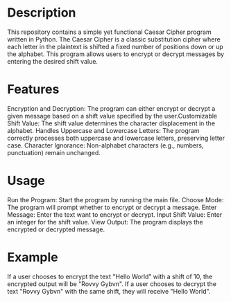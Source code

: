 # Description
This repository contains a simple yet functional Caesar Cipher program written in Python. The Caesar Cipher is a classic substitution cipher where each letter in the plaintext is shifted a fixed number of positions down or up the alphabet. This program allows users to encrypt or decrypt messages by entering the desired shift value.

# Features
Encryption and Decryption: The program can either encrypt or decrypt a given message based on a shift value specified by the user.Customizable Shift Value: The shift value determines the character displacement in the alphabet.
Handles Uppercase and Lowercase Letters: The program correctly processes both uppercase and lowercase letters, preserving letter case.
Character Ignorance: Non-alphabet characters (e.g., numbers, punctuation) remain unchanged.

# Usage
Run the Program: Start the program by running the main file.
Choose Mode: The program will prompt whether to encrypt or decrypt a message.
Enter Message: Enter the text want to encrypt or decrypt.
Input Shift Value: Enter an integer for the shift value.
View Output: The program displays the encrypted or decrypted message.

# Example
If a user chooses to encrypt the text "Hello World" with a shift of 10, the encrypted output will be "Rovvy Gybvn".
If a user chooses to decrypt the text "Rovvy Gybvn" with the same shift, they will receive "Hello World".

